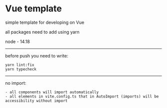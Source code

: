 
# Vue template

simple template for developing on Vue

all packages need to add using yarn

node - 14.18

------------------------------
before push you need to write:

    yarn lint:fix
    yarn typecheck

------------------------------
no import:

    - all components will import automatically 
    - all elements in vite.config.ts that in AutoImport (imports) will be accessibility without import
